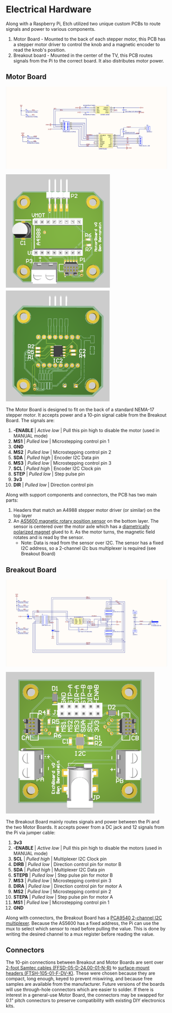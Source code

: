 # Electrical Hardware

Along with a Raspberry Pi, Etch utilized two unique custom PCBs to route signals and power to various components.

1. Motor Board - Mounted to the back of each stepper motor, this PCB has a stepper motor driver to control the knob and a magnetic encoder to read the knob's position.
2. Breakout board - Mounted in the center of the TV, this PCB routes signals from the Pi to the correct board. It also distributes motor power.

## Motor Board
![Schematic](https://github.com/benb116/Etch/raw/master/EE/MotorBoard/Motor%20Board%20Schematic.png)

![RenderFront](https://github.com/benb116/Etch/raw/master/EE/MotorBoard/Motor%20front.png)![RenderBack](https://github.com/benb116/Etch/raw/master/EE/MotorBoard/Motor%20back.png)

The Motor Board is designed to fit on the back of a standard NEMA-17 stepper motor. It accepts power and a 10-pin signal cable from the Breakout Board. The signals are:

1. **-ENABLE** | *Active low* | Pull this pin high to disable the motor (used in MANUAL mode)
2. **MS1** | *Pulled low* | Microstepping control pin 1
3. **GND**
4. **MS2** | *Pulled low* | Microstepping control pin 2
5. **SDA** | *Pulled high* | Encoder I2C Data pin
6. **MS3** | *Pulled low* | Microstepping control pin 3
7. **SCL** | *Pulled high* | Encoder I2C Clock pin
8. **STEP** | *Pulled low* | Step pulse pin
9. **3v3**
10. **DIR** | *Pulled low* | Direction control pin

Along with support components and connectors, the PCB has two main parts:

1. Headers that match an A4988 stepper motor driver (or similar) on the top layer
2. An [AS5600 magnetic rotary position sensor](https://ams.com/as5600) on the bottom layer. The sensor is centered over the motor axle which has a [diametrically polarized magnet](https://www.kjmagnetics.com/magdir.asp) glued to it. As the motor turns, the magnetic field rotates and is read by the sensor.
	- Note: Data is read from the sensor over I2C. The sensor has a fixed I2C address, so a 2-channel i2c bus multiplexer is required (see Breakout Board)

## Breakout Board
![Schematic](https://github.com/benb116/Etch/raw/master/EE/BreakoutBoard/Breakout%20Board%20Schematic.png)

![RenderFront](https://github.com/benb116/Etch/raw/master/EE/BreakoutBoard/Breakout%20front.png)

The Breakout Board mainly routes signals and power between the Pi and the two Motor Boards. It accepts power from a DC jack and 12 signals from the Pi via jumper cable:

1. **3v3**
2. **-ENABLE** | *Active low* | Pull this pin high to disable the motors (used in MANUAL mode)
3. **SCL** | *Pulled high* | Multiplexer I2C Clock pin
4. **DIRB** | *Pulled low* | Direction control pin for motor B
5. **SDA** | *Pulled high* | Multiplexer I2C Data pin
6. **STEPB** | *Pulled low* | Step pulse pin for motor B
7. **MS3** | *Pulled low* | Microstepping control pin 3
8. **DIRA** | *Pulled low* | Direction control pin for motor A
9. **MS2** | *Pulled low* | Microstepping control pin 2
10. **STEPA** | *Pulled low* | Step pulse pin for motor A
11. **MS1** | *Pulled low* | Microstepping control pin 1
12. **GND**

Along with connectors, the Breakout Board has a [PCA9540 2-channel I2C multiplexer](https://www.nxp.com/docs/en/data-sheet/PCA9540B.pdf). Because the AS5600 has a fixed address, the Pi can use the mux to select which sensor to read before pulling the value. This is done by writing the desired channel to a mux register before reading the value.

## Connectors

The 10-pin connections between Breakout and Motor Boards are sent over [2-foot Samtec cables (FFSD-05-D-24.00-01-N-R)](https://www.samtec.com/products/ffsd-05-d-24.00-01-n-r) to [surface-mount headers (FTSH-105-01-F-DV-K)](https://www.samtec.com/products/ftsh-105-01-f-dv-k). These were chosen because they are compact, long enough, keyed to prevent miswiring, and because free samples are available from the manufacturer. Future versions of the boards will use through-hole connectors which are easier to solder. If there is interest in a general-use Motor Board, the connectors may be swapped for 0.1" pitch connectors to preserve compatibility with existing DIY electronics kits.